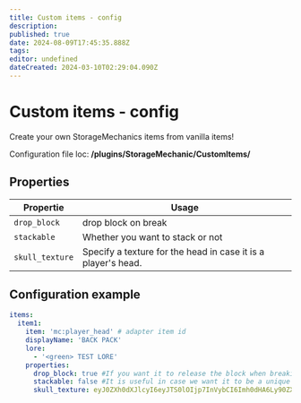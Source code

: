 ```yaml
---
title: Custom items - config
description: 
published: true
date: 2024-08-09T17:45:35.888Z
tags: 
editor: undefined
dateCreated: 2024-03-10T02:29:04.090Z
---
```


# Custom items - config

Create your own StorageMechanics items from vanilla items!

Configuration file loc: **/plugins/StorageMechanic/CustomItems/**

## Properties
| Propertie | Usage |
| --- | --- |
| `drop_block` | drop block on break |
| `stackable` | Whether you want to stack or not |
| `skull_texture` | Specify a texture for the head in case it is a player's head. |

## Configuration example

```yml
items:
  item1:
    item: 'mc:player_head' # adapter item id
    displayName: 'BACK PACK'
    lore:
      - '<green> TEST LORE'
    properties:
      drop_block: true #If you want it to release the block when breaking
      stackable: false #It is useful in case we want it to be a unique item.
      skull_texture: eyJ0ZXh0dXJlcyI6eyJTS0lOIjp7InVybCI6Imh0dHA6Ly90ZXh0dXJlcy5taW5lY3JhZnQubmV0L3RleHR1cmUvODg3MGJlOTA3NjVjMWYzOTBmODc3Yzk2YTQ0OTUwMWRmNjQxYjhjNmY2OTEwMjgxNDBmMGFhYzc3MjAwNWYyMyJ9fX0=
```